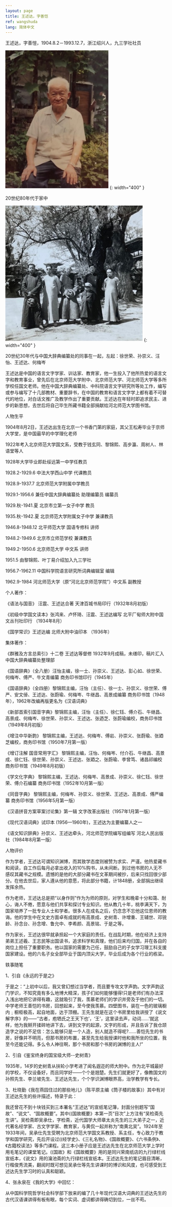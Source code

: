 ```yaml
---
layout: page
title: 王述达，字善恺
ref: wangshuda
lang: 简体中文
---
```


王述达，字善愷，1904.8.2－1993.12.7，浙江绍兴人，九三学社社员

![image](/assets/imgs/wangshuda_at_home_1980s.jpg "20世纪80年代于家中"){: width="400" }

20世纪80年代于家中

![image](/assets/imgs/wangshudaNChineseDictionaryCompilationBureau1930s.jpg "20世纪30年代与中国大辞典编纂处的同事在一起，左起：徐世荣、孙崇义、汪怡、王述达、何梅岑"){: width="400" }

20世纪30年代与中国大辞典编纂处的同事在一起，左起：徐世荣、孙崇义、汪怡、王述达、何梅岑

王述达是中国的语言文字学家、训诂家、教育家，他一生投入了他所热爱的语言文字和教育事业，曾先后在北京师范大学附中、北京师范大学、河北师范大学等多所学校任国文老师。他在中国大辞典编纂处、中科院语言文字研究所等处工作，编写或参与编写了十几部教材、重要辞书，在中国的教育和语言文字学上都有着不可替代的地位，对白话文推广及教学作出了重要贡献。王述达在年轻时即追求民主、进步的新思想，去世后将自己毕生所藏书籍全部捐献给河北师范大学图书馆。

人物生平

1904年8月2日，王述达出生在北京一个书香门第的家庭，其父王松寿毕业于京师大学堂，是中国最早的中学理化老师

1922年考入北京师范大学国文系，受教于钱玄同、黎锦熙、高步瀛、周树人、林语堂等人

1928年大学毕业即赴绥远第一中学任教员

1928.2-1929.6 中法大学西山中学 代课教员

1928.9-1937.7 北京师范大学附属中学教员

1929.1-1956.6 兼任中国大辞典编纂处 助理编纂员 编纂员

1929.秋-1941.夏 北京市立第一女子中学 教员

1935.秋-1942.夏 北京师范大学附属女子中学 兼课教员

1946.8-1948.12 北平师范大学 国语专修科 讲师

1948.2-1949.6 北京市立师范学校 兼课教员

1949.2-1950.6 北京师范大学 中文系 讲师

1951.5 由黎锦熙、叶丁易介绍加入九三学社

1956.7-1962.11 中国科学院语言研究所词典编辑室 编辑

1962.9-1984 河北师范大学（原“河北北京师范学院”）中文系 副教授

个人著作：

《语法与国音》 汪震、王述达合著 天津百城书局印行（1932年8月初版）

《初级中学国文读本》张鸿来、卢怀琦、汪震、王述达编写 北平厂甸师大附中国文丛刊社印行 （1934年8月）

《国学常识》王述达编 北师大附中油印本 （1936年）

集体著作：

《群雅及方言总索引》十二卷 王述达等督修 1932年9月成稿，未缮印，稿片汇入中国大辞典编纂处整理部

《国语辞典》（全八册）汪怡主编，徐一士、孙崇义、王述达、彭心如、徐世荣、何梅岑、傅严、牛文青编纂 商务印书馆印行（1945年）

《国语辞典》（全四册）黎锦熙主编，汪怡（主任）、徐一士、孙崇义、徐世荣、傅严、安文倬、王述达、张蔚瑜、何梅岑、牛继昌、高景成编纂 商务印书馆（1948年），1962年改编再版更名为《汉语词典》

《新部首索引国音字典》黎锦熙主编，汪怡（主任）、徐仁钰、傅介石、牛继昌、高景成、何梅岑、徐世荣、孙崇义、王述达、张迺芝、张蔚瑜编校，商务印书馆（1949年8月初版）

《增注中华新韵》 黎锦熙主编，王述达、何梅岑、傅岩、孙崇义、张蔚瑜、张廼芝编校，商务印书馆（1950年7月第一版）

《增订注解 国音常用字汇》 黎锦熙主编，汪怡、何梅岑、付介石、牛继昌、高景成、徐仁钰、徐世荣、孙崇义、王述达、张廼之、张蔚瑜、李曾笃、诸昌祁编校 商务印书馆（1949年8月初版）

《学文化字典》 黎锦熙主编，王述达、何梅岑、高景成、孙崇义、徐仁钰、徐世荣、傅介石编纂 商务印书馆（1952年10月第一版）

《同音字典》 黎锦熙主编，何梅岑、孙崇义、徐世荣、王述达、高景成、傅严编纂 商务印书馆（1956年5月第一版）

《汉语拼音方案草案讨论集》第一辑 文字改革出版社（1957年1月第一版）

《现代汉语词典》试印本 (1956—1960年)，王述达为主要编纂人之一

《语文知识辞典》孙崇义、王述达牵头，河北师范学院编写组编写 河北人民出版社（1984年8月第一版）

人物评价

作为学者，王述达可谓知识渊博，而其致学态度则被赞为求实、严谨。他热爱藏书和阅读，自工作后每月必拿出收入的10%购书，从未间断。到过他书房的人无不感叹其藏书之规模。遗憾的是他的大部分藏书在文革期间被抄，后来只找回很少部分。在他去世后，家人遵从他的意愿，将此部分书籍，计1848册，全部捐出继续发挥余热。

作为老师，王述达总是把“以身作则”作为为师的原则，对学生和晚辈十分和蔼、耐心，诲人不倦，愿意与他们共享和探讨专业知识。他从教几十年，桃李满天下，为国家培养了一批专业人士和学者。很多人在成名之后，仍念念不忘他这位恩师的教诲。他的学生中在文史方面卓有成就的有高景成、史树青、许增重、王辅世、邓锐龄、孙念台、孙念增、鲁允中、李希颜、高景铭、于是之等。

作为家长，王述达很早就承担起一个大家庭的责任。在战乱时期，他在经济上支持弟弟王述羲、王志民等出国读书，追求科学和真理，他们后来均归国，并在各自的岗位上担任了重要职务。他以国家的需要为己任，鼓励自己的子女学习理工科支援国家建设。他的六名子女全部毕业于国内顶尖大学，毕业后成为各个行业的栋梁。

轶事随笔

1、引自《永远的于是之》

于是之：“上初中以后，我又曾幻想过当学者，而且要专攻文字声韵。文字声韵这门学识，不知究竟有多么地博大精深，孩子们如何能够懂得!只是老师们有办法深入浅出地把它讲得有趣，这就吸引了我，羡慕老师们的学识并旁及于他们的一切。中学老师王善恺的书房，回想起来，至今使我羡慕。四壁图书，装在一色的玻璃橱内﹔橱柜极高，起自地面，达于顶棚。王先生就是在这个书房里给我讲授了《说文解字序》的——‘‘古者，庖牺氏之王天下也’，‘王’，这里读去声，动词……’就这样，他为我掰开揉碎地讲下去，讲到文字的起源，文字的形成，并且告诉了我仓颉造字之说的不足信：怎么能够只是一个人造，别人就造不得呢?……善恺先生的书房，好像并不明亮，但那书房的布置，甚至先生给我授课时他和我所坐的位置，我至今还能记得。多么令人神往啊，那个书房和那个书房的渊博的主人!”

2、引自《鉴宝终身的国宝级大师--史树青》

1935年，14岁的史树青从扶轮小学考进了闻名遐迩的师大附中。作为北平城最好的学校，不仅设备好，而且同学好——个个是翘楚。先生们就更好了，像教国文的孙照先生、李兰坡先生、王述达先生，个个学识渊博眼界高，治学教学有专长。

3、杜晓勤《我在燕园住过的那些地儿》（陈平原主编《筒子楼的故事》）其中有对王述达先生的些许描述，特录于此：

我还曾花不到十块钱买到三本署名“王述达”的宣纸笔记簿，封面分别题写“国故”、“说文”、“国故概要”。其中((国故概要》本第一页“目次”上方注有“吴检斋先生讲”。吴检斋即吴承仕，字检斋，近代国学大师章太炎先生的三大弟子之一，近代著名经学家、古文字学家、教育家，与黄侃一起并称为“南黄北吴”。1924年至1933年间，吴承仕先生受聘为北京师范大学国文系教授、系主任，专心致力于教学和国学研究，先后开设过((经学史》、《三礼名物》、《国故概要》、《六书条例》、《古籍校读法》等多门课程。这三本小册子应是王述达先生在北京师范大学上学时用毛笔记的课堂笔记。((国故》和《国故概要》用的是同兴荣南纸店的九行绿栏线宣纸本，《说文》用的瀹池斋的九行绿栏线宣纸本。王述达先生的笔记眉目清晰，行楷俊秀流美，翻阅时既可想见吴承仕等先生讲课时的博识和风度，也可感受到王述达先生学习时的认真和聪颖。

4、张永泉在《我的大学》中回忆：

从中国科学院哲学社会科学部下放来的编了几十年现代汉语大词典的王述达先生的古代汉语课讲得有板有眼，每个实词、虚词都讲得确切到位，一丝不苟。

